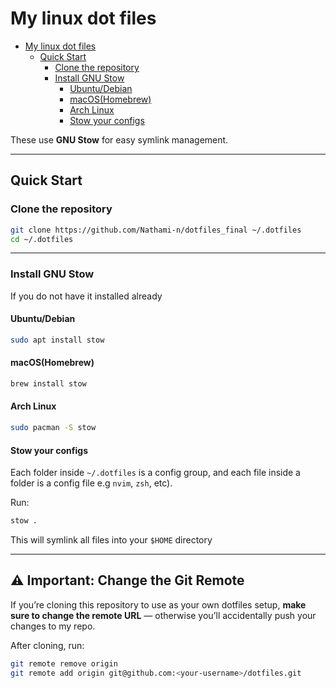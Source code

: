 # My linux dot files

<!--toc:start-->
- [My linux dot files](#my-linux-dot-files)
  - [Quick Start](#quick-start)
    - [Clone the repository](#clone-the-repository)
    - [Install GNU Stow](#install-gnu-stow)
      - [Ubuntu/Debian](#ubuntudebian)
      - [macOS(Homebrew)](#macoshomebrew)
      - [Arch Linux](#arch-linux)
      - [Stow your configs](#stow-your-configs)
<!--toc:end-->

These use **GNU Stow** for easy symlink management.

---

## Quick Start

### Clone the repository

```bash
git clone https://github.com/Nathami-n/dotfiles_final ~/.dotfiles
cd ~/.dotfiles
```

---

### Install GNU Stow

If you do not have it installed already

#### Ubuntu/Debian

```bash
sudo apt install stow
```

#### macOS(Homebrew)

```bash
brew install stow
```

#### Arch Linux

```bash
sudo pacman -S stow
```

#### Stow your configs

Each folder inside `~/.dotfiles` is a config group, and each file inside a folder is a config file e.g `nvim`, `zsh`, etc).

Run:

```bash
stow .
```

This will symlink all files into your `$HOME` directory

---

## ⚠️ Important: Change the Git Remote

If you’re cloning this repository to use as your own dotfiles setup, **make sure to change the remote URL** — otherwise you’ll accidentally push your changes to my repo.

After cloning, run:

```bash
git remote remove origin
git remote add origin git@github.com:<your-username>/dotfiles.git

